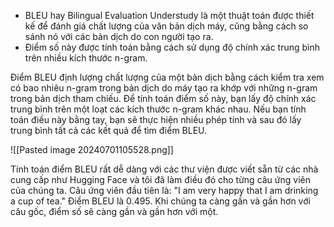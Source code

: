 - BLEU hay Bilingual Evaluation Understudy là một thuật toán được thiết kế để đánh giá chất lượng của văn bản dịch máy, cũng bằng cách so sánh nó với các bản dịch do con người tạo ra.
- Điểm số này được tính toán bằng cách sử dụng độ chính xác trung bình trên nhiều kích thước n-gram.

Điểm BLEU định lượng chất lượng của một bản dịch bằng cách kiểm tra xem có bao nhiêu n-gram trong bản dịch do máy tạo ra khớp với những n-gram trong bản dịch tham chiếu. Để tính toán điểm số này, bạn lấy độ chính xác trung bình trên một loạt các kích thước n-gram khác nhau. Nếu bạn tính toán điều này bằng tay, bạn sẽ thực hiện nhiều phép tính và sau đó lấy trung bình tất cả các kết quả để tìm điểm BLEU.

![[Pasted image 20240701105528.png]]

Tính toán điểm BLEU rất dễ dàng với các thư viện được viết sẵn từ các nhà cung cấp như Hugging Face và tôi đã làm điều đó cho từng câu ứng viên của chúng ta. Câu ứng viên đầu tiên là: "I am very happy that I am drinking a cup of tea." Điểm BLEU là 0.495. Khi chúng ta càng gần và gần hơn với câu gốc, điểm số sẽ càng gần và gần hơn với một.